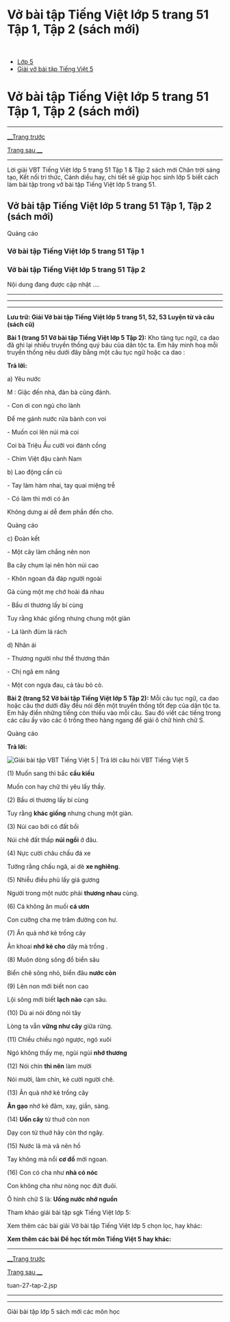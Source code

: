 # Vở bài tập Tiếng Việt lớp 5 trang 51 Tập 1, Tập 2 (sách mới)

﻿

  * [Lớp 5](https://vietjack.com/series/lop-5.jsp)
  * [Giải vở bài tập Tiếng Việt 5](https://vietjack.com/giai-vo-bai-tap-tieng-viet-5/index.jsp)



# Vở bài tập Tiếng Việt lớp 5 trang 51 Tập 1, Tập 2 (sách mới)

* * *

[__Trang trước](https://vietjack.com/giai-vo-bai-tap-tieng-viet-5/tuan-27-tap-2.jsp)

[Trang sau __](https://vietjack.com/giai-vo-bai-tap-tieng-viet-5/tuan-27-tap-2.jsp)

* * *

Lời giải VBT Tiếng Việt lớp 5 trang 51 Tập 1 & Tập 2 sách mới Chân trời sáng tạo, Kết nối tri thức, Cánh diều hay, chi tiết sẽ giúp học sinh lớp 5 biết cách làm bài tập trong vở bài tập Tiếng Việt lớp 5 trang 51.

## Vở bài tập Tiếng Việt lớp 5 trang 51 Tập 1, Tập 2 (sách mới)

Quảng cáo

### Vở bài tập Tiếng Việt lớp 5 trang 51 Tập 1

### Vở bài tập Tiếng Việt lớp 5 trang 51 Tập 2

Nội dung đang được cập nhật ....

* * *

* * *

* * *

**Lưu trữ: Giải Vở bài tập Tiếng Việt lớp 5 trang 51, 52, 53 Luyện từ và câu (sách cũ)**

**Bài 1 (trang 51 Vở bài tập Tiếng Việt lớp 5 Tập 2):** Kho tàng tục ngữ, ca dao đã ghi lại nhiều truyền thống quý báu của dân tộc ta. Em hãy minh hoạ mỗi truyền thống nêu dưới đây bằng một câu tục ngữ hoặc ca dao :

**Trả lời:**

a) Yêu nước 

M : Giặc đến nhà, đàn bà cũng đánh.

\- Con ơi con ngủ cho lành

Để mẹ gánh nước rửa bành con voi

\- Muốn coi lên núi mà coi

Coi bà Triệu Ẩu cưỡi voi đánh cồng

\- Chim Việt đậu cành Nam

b) Lao động cần cù

\- Tay làm hàm nhai, tay quai miệng trễ

\- Có làm thì mới có ăn

Không dưng ai dễ đem phần đến cho.

Quảng cáo

c) Đoàn kết

\- Một cây làm chắng nên non

Ba cây chụm lại nên hòn núi cao

\- Khôn ngoan đá đáp người ngoài

Gà cùng một mẹ chớ hoài đá nhau

\- Bầu ơi thương lấy bí cùng

Tuy rằng khác giống nhưng chung một giàn

\- Lá lành đùm lá rách 

d) Nhân ái

\- Thương người như thể thương thân

\- Chị ngã em nâng

\- Một con ngựa đau, cả tàu bỏ cỏ.

**Bài 2 (trang 52 Vở bài tập Tiếng Việt lớp 5 Tập 2):** Mỗi câu tục ngữ, ca dao hoặc câu thơ dưới đây đều nói đến một truyền thống tốt đẹp của dân tộc ta. Em hãy điền những tiếng còn thiếu vào mỗi câu. Sau đó viết các tiếng trong các câu ấy vào các ô trống theo hàng ngang để giải ô chữ hình chữ S.

Quảng cáo

**Trả lời:**

![Giải bài tập VBT Tiếng Việt 5 | Trả lời câu hỏi VBT Tiếng Việt 5](https://vietjack.com/giai-vo-bai-tap-tieng-viet-5/images/luyen-tu-va-cau-tuan-27-trang-51-52-53-tap-2.PNG)

(1) Muốn sang thì bắc **cầu kiều**

Muốn con hay chữ thì yêu lấy thầy. 

(2) Bầu ơi thương lấy bí cùng 

Tuy rằng **khác giống** nhưng chung một giàn. 

(3) Núi cao bởi có đất bồi 

Núi chê đất thấp **núi ngồi** ở đâu. 

(4) Nực cười châu chấu đá xe 

Tưởng rằng chấu ngã, ai dè **xe nghiêng**. 

(5) Nhiễu điều phủ lấy giá gương 

Người trong một nước phải **thương nhau** cùng. 

(6) Cá không ăn muối **cá ươn**

Con cưỡng cha mẹ trăm đường con hư. 

(7) Ăn quả nhớ kẻ trồng cây 

Ăn khoai **nhớ kẻ cho** dây mà trồng . 

(8) Muôn dòng sông đổ biển sâu 

Biển chê sông nhỏ, biển đâu **nước còn**

(9) Lên non mới biết non cao 

Lội sông mới biết **lạch nào** cạn sâu. 

(10) Dù ai nói đông nói tây 

Lòng ta vẫn **vững như cây** giữa rừng. 

(11) Chiều chiều ngó ngược, ngó xuôi 

Ngó không thấy mẹ, ngùi ngùi **nhớ thương**

(12) Nói chín **thì nên** làm mười 

Nói mười, làm chín, kẻ cười người chê. 

(13) Ăn quả nhớ kẻ trồng cây 

**Ăn gạo** nhớ kẻ đâm, xay, giần, sàng. 

(14) **Uốn cây** từ thuở còn non 

Dạy con từ thuở hãy còn thơ ngây. 

(15) Nước lã mà vã nên hồ 

Tay không mà nổi **cơ đồ** mới ngoan. 

(16) Con có cha như **nhà có nóc**

Con không cha như nòng nọc đứt đuôi. 

Ô hình chữ S là: **Uống nước nhớ nguồn**

Tham khảo giải bài tập sgk Tiếng Việt lớp 5:

Xem thêm các bài giải Vở bài tập Tiếng Việt lớp 5 chọn lọc, hay khác:

**Xem thêm các bài Để học tốt môn Tiếng Việt 5 hay khác:**

* * *

[__Trang trước](https://vietjack.com/giai-vo-bai-tap-tieng-viet-5/tuan-27-tap-2.jsp)

[Trang sau __](https://vietjack.com/giai-vo-bai-tap-tieng-viet-5/tuan-27-tap-2.jsp)

tuan-27-tap-2.jsp

* * *

* * *

Giải bài tập lớp 5 sách mới các môn học
